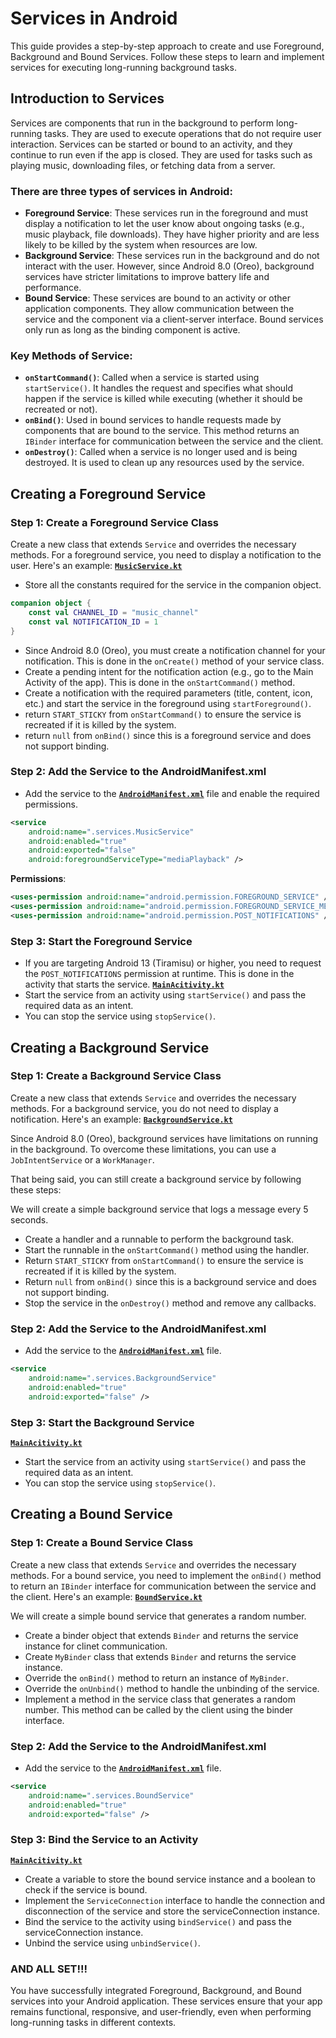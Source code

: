 # Services in Android

This guide provides a step-by-step approach to create and use Foreground, Background and Bound Services. Follow these steps to learn and implement services for executing long-running background tasks.

## Introduction to Services

Services are components that run in the background to perform long-running tasks. They are used to execute operations that do not require user interaction. Services can be started or bound to an activity, and they continue to run even if the app is closed. They are used for tasks such as playing music, downloading files, or fetching data from a server.

### There are three types of services in Android:

- **Foreground Service**: These services run in the foreground and must display a notification to let the user know about ongoing tasks (e.g., music playback, file downloads). They have higher priority and are less likely to be killed by the system when resources are low.
- **Background Service**: These services run in the background and do not interact with the user. However, since Android 8.0 (Oreo), background services have stricter limitations to improve battery life and performance.
- **Bound Service**: These services are bound to an activity or other application components. They allow communication between the service and the component via a client-server interface. Bound services only run as long as the binding component is active.

### Key Methods of Service:
- **`onStartCommand()`**: Called when a service is started using `startService()`. It handles the request and specifies what should happen if the service is killed while executing (whether it should be recreated or not).
- **`onBind()`**: Used in bound services to handle requests made by components that are bound to the service. This method returns an `IBinder` interface for communication between the service and the client.
- **`onDestroy()`**: Called when a service is no longer used and is being destroyed. It is used to clean up any resources used by the service.


## Creating a Foreground Service

### Step 1: Create a Foreground Service Class

Create a new class that extends `Service` and overrides the necessary methods. For a foreground service, you need to display a notification to the user. Here's an example: [**`MusicService.kt`**](./app/src/main/java/com/example/myservices/services/MusicService.kt)

- Store all the constants required for the service in the companion object.
```kotlin
companion object {
    const val CHANNEL_ID = "music_channel"
    const val NOTIFICATION_ID = 1
}
```
- Since Android 8.0 (Oreo), you must create a notification channel for your notification. This is done in the `onCreate()` method of your service class.
- Create a pending intent for the notification action (e.g., go to the Main Activity of the app). This is done in the `onStartCommand()` method.
- Create a notification with the required parameters (title, content, icon, etc.) and start the service in the foreground using `startForeground()`.
- return `START_STICKY` from `onStartCommand()` to ensure the service is recreated if it is killed by the system.
- return `null` from `onBind()` since this is a foreground service and does not support binding.

### Step 2: Add the Service to the AndroidManifest.xml
- Add the service to the [**`AndroidManifest.xml`**](./app/src/main/AndroidManifest.xml) file and enable the required permissions.
```xml
<service
    android:name=".services.MusicService"
    android:enabled="true"
    android:exported="false"
    android:foregroundServiceType="mediaPlayback" />
```
**Permissions**:
```xml
<uses-permission android:name="android.permission.FOREGROUND_SERVICE" />
<uses-permission android:name="android.permission.FOREGROUND_SERVICE_MEDIA_PLAYBACK" />
<uses-permission android:name="android.permission.POST_NOTIFICATIONS" />
```

### Step 3: Start the Foreground Service

- If you are targeting Android 13 (Tiramisu) or higher, you need to request the `POST_NOTIFICATIONS` permission at runtime. This is done in the activity that starts the service. [**`MainAcitivity.kt`**](./app/src/main/java/com/example/myservices/MainActivity.kt)
- Start the service from an activity using `startService()` and pass the required data as an intent.
- You can stop the service using `stopService()`.


## Creating a Background Service

### Step 1: Create a Background Service Class

Create a new class that extends `Service` and overrides the necessary methods. For a background service, you do not need to display a notification. Here's an example: [**`BackgroundService.kt`**](./app/src/main/java/com/example/myservices/services/BackgroundService.kt)

Since Android 8.0 (Oreo), background services have limitations on running in the background. To overcome these limitations, you can use a `JobIntentService` or a `WorkManager`.

That being said, you can still create a background service by following these steps:

We will create a simple background service that logs a message every 5 seconds.

- Create a handler and a runnable to perform the background task.
- Start the runnable in the `onStartCommand()` method using the handler.
- Return `START_STICKY` from `onStartCommand()` to ensure the service is recreated if it is killed by the system.
- Return `null` from `onBind()` since this is a background service and does not support binding.
- Stop the service in the `onDestroy()` method and remove any callbacks.

### Step 2: Add the Service to the AndroidManifest.xml

- Add the service to the [**`AndroidManifest.xml`**](./app/src/main/AndroidManifest.xml) file.
```xml
<service
    android:name=".services.BackgroundService"
    android:enabled="true"
    android:exported="false" />
```

### Step 3: Start the Background Service

[**`MainAcitivity.kt`**](./app/src/main/java/com/example/myservices/MainActivity.kt)

- Start the service from an activity using `startService()` and pass the required data as an intent.
- You can stop the service using `stopService()`.


## Creating a Bound Service

### Step 1: Create a Bound Service Class

Create a new class that extends `Service` and overrides the necessary methods. For a bound service, you need to implement the `onBind()` method to return an `IBinder` interface for communication between the service and the client. Here's an example: [**`BoundService.kt`**](./app/src/main/java/com/example/myservices/services/BoundService.kt)

We will create a simple bound service that generates a random number.

- Create a binder object that extends `Binder` and returns the service instance for clinet communication.
- Create `MyBinder` class that extends `Binder` and returns the service instance.
- Override the `onBind()` method to return an instance of `MyBinder`.
- Override the `onUnbind()` method to handle the unbinding of the service.
- Implement a method in the service class that generates a random number. This method can be called by the client using the binder interface.

### Step 2: Add the Service to the AndroidManifest.xml

- Add the service to the [**`AndroidManifest.xml`**](./app/src/main/AndroidManifest.xml) file.
```xml
<service
    android:name=".services.BoundService"
    android:enabled="true"
    android:exported="false" />
```

### Step 3: Bind the Service to an Activity

[**`MainAcitivity.kt`**](./app/src/main/java/com/example/myservices/MainActivity.kt)

- Create a variable to store the bound service instance and a boolean to check if the service is bound.
- Implement the `ServiceConnection` interface to handle the connection and disconnection of the service and store the serviceConnection instance.
- Bind the service to the activity using `bindService()` and pass the serviceConnection instance.
- Unbind the service using `unbindService()`.

### AND ALL SET!!!

You have successfully integrated Foreground, Background, and Bound services into your Android application. These services ensure that your app remains functional, responsive, and user-friendly, even when performing long-running tasks in different contexts.